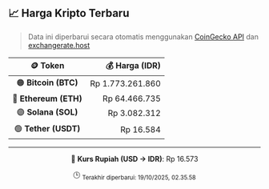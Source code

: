 

<!-- HARGA_KRIPTO -->
## 📈 Harga Kripto Terbaru

> Data ini diperbarui secara otomatis menggunakan [CoinGecko API](https://www.coingecko.com/) dan [exchangerate.host](https://exchangerate.host/)

<div align="center">

| 🪙 Token | 💰 Harga (IDR) |
|:------:|---------------:|
| 🟠 **Bitcoin (BTC)**   | Rp 1.773.261.860 |
| 🔵 **Ethereum (ETH)**  | Rp 64.466.735 |
| 🟣 **Solana (SOL)**    | Rp 3.082.312 |
| 🟢 **Tether (USDT)**   | Rp 16.584 |

---

💱 **Kurs Rupiah (USD → IDR)**: Rp 16.573

🕒 <sub>Terakhir diperbarui: 19/10/2025, 02.35.58</sub>

</div>
<!-- /HARGA_KRIPTO -->